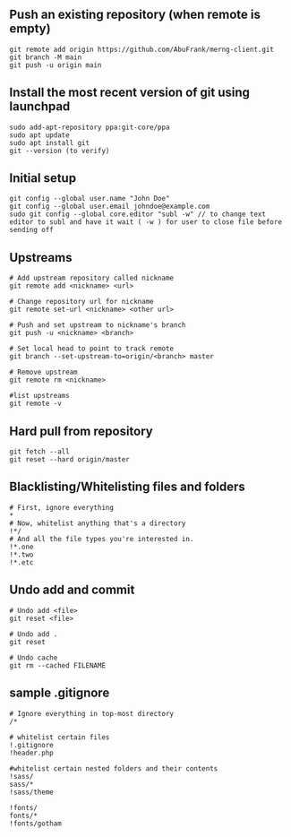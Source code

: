 ## Push an existing repository (when remote is empty)
	git remote add origin https://github.com/AbuFrank/merng-client.git
	git branch -M main
	git push -u origin main

## Install the most recent version of git using launchpad

	sudo add-apt-repository ppa:git-core/ppa
	sudo apt update
	sudo apt install git
	git --version (to verify)

## Initial setup

	git config --global user.name "John Doe"
	git config --global user.email johndoe@example.com
	sudo git config --global core.editor "subl -w" // to change text editor to subl and have it wait ( -w ) for user to close file before sending off

## Upstreams
```
# Add upstream repository called nickname 
git remote add <nickname> <url>

# Change repository url for nickname
git remote set-url <nickname> <other url>

# Push and set upstream to nickname's branch
git push -u <nickname> <branch>

# Set local head to point to track remote
git branch --set-upstream-to=origin/<branch> master

# Remove upstream
git remote rm <nickname>

#list upstreams
git remote -v
```

## Hard pull from repository
	git fetch --all
	git reset --hard origin/master

## Blacklisting/Whitelisting files and folders
```
# First, ignore everything
*
# Now, whitelist anything that's a directory
!*/
# And all the file types you're interested in.
!*.one
!*.two
!*.etc
```

## Undo add and commit
```
# Undo add <file>
git reset <file>

# Undo add .
git reset

# Undo cache
git rm --cached FILENAME
```
## sample .gitignore
```
# Ignore everything in top-most directory
/*

# whitelist certain files
!.gitignore
!header.php

#whitelist certain nested folders and their contents
!sass/
sass/*
!sass/theme

!fonts/
fonts/*
!fonts/gotham
```
